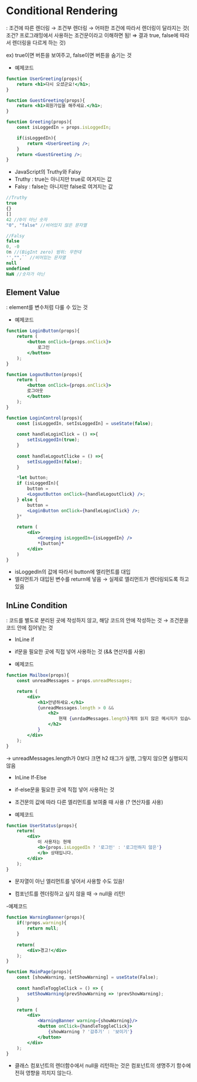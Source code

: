 # Conditional Rendering

: 조건에 따른 렌더링 → 조건부 렌더링
 → 어떠한 조건에 따라서 렌더링이 달라지는 것( 조건? 프로그래밍에서 사용하는 조건문이라고 이해하면 됨! ⇒ 결과 true, false에 따라서 렌더링을 다르게 하는 것)

ex) true이면 버튼을 보여주고, false이면 버튼을 숨기는 것

- 예제코드

```jsx
function UserGreeting(props){
	return <h1>다시 오셨군요!</h1>;
}

function GuestGreeting(props){
	return <h1>회원가입을 해주세요.</h1>;
}

function Greeting(props){
	const isLoggedIn = props.isLoggedIn;

	if(isLoggedIn){
		return <UserGreeting />;
	}
	return <GuestGreeting />;
}
```

- JavaScript의 Truthy와 Falsy
- Truthy : true는 아니지만 true로 여겨지는 값
- Falsy : false는 아니지만 false로 여겨지는 값

```jsx
//Truthy
true
{}
[]
42 //0이 아닌 숫자
"0", "false" //비어있지 않은 문자열

//Falsy
false
0, -0
0n //(BigInt zero) 범위: 무한대
'',"",`` //비어있는 문자열
null
undefined
NaN //숫자가 아닌
```

## Element Value

: element를 변수처럼 다룰 수 있는 것

 - 예제코드

```jsx
function LoginButton(props){
	return (
		<button onClick={props.onClick}>
			로그인
		</button>
	);
}

function LogoutButton(props){
	return (
		<button onClick={props.onClick}>
		로그아웃
		</button>
	);
}

function LoginControl(props){
	const [isLoggedIn, setIsLoggedIn] = useState(false);
	
	const handleLoginClick = () =>{
		setIsLoggedIn(true);
	}
	
	const handleLogoutClicke = () =>{
		setIsLoggedIn(false);
	}

	*let button;
	if (isLoggedIn){
		button =
		<LogoutButton onClick={handleLogoutClick} />;
	} else {
		button =
		<LoginButton onClick={handleLoginClick} />;
	}*
	
	return (
		<div>
			<Greeging isLoggedIn={isLoggedIn} />
			*{button}*
		</div>
	)
}
```

 - isLoggedIn의 값에 따라서 button에 엘리먼트를 대입
 - 엘리먼트가 대입된 변수를 return에 넣음 → 실제로 엘리먼트가 렌더링되도록 하고 있음

## InLine Condition

: 코드를 별도로 분리된 곳에 작성하지 않고, 해당 코드의 안에 작성하는 것 → 조건문을 코드 안에 집어넣는 것

- InLine if
- if문을 필요한 곳에 직접 넣어 사용하는 것 (&& 연산자를 사용)

- 예제코드

```jsx
function Mailbox(props){
	const unreadMessages = props.unreadMessages;

	return (
		<div>
			<h1>안녕하세요.</h1>
			{unreadMessages.length > 0 && 
				<h2>
					현재 {unrdadMessages.length}개의 읽지 않은 메시지가 있습니다.
				</h2>
			}
		</div>
	);
}
```

→ unreadMessages.length가 0보다 크면 h2 태그가 실행, 그렇지 않으면 실행되지 않음

- InLine If-Else
- if-else문을 필요한 곳에 직접 넣어 사용하는 것
- 조건문의 값에 따라 다른 엘리먼트를 보여줄 때 사용 (? 연산자를 사용)

- 예제코드

```jsx
function UserStatus(props){
	return(
		<div>
			이 사용자는 현재 
			<b>{props.isLoggedIn ? '로그인' : '로그인하지 않은'}
			</b> 상태입니다.
		</div>
	);
}
```

 - 문자열이 아닌 엘리먼트를 넣어서 사용할 수도 있음!

- 컴포넌트를 렌더링하고 싶지 않을 때
→ null을 리턴!

-예제코드

```jsx
function WarningBanner(props){
	if(!props.warning){
		return null;
	}
	
	return(
		<div>경고!</div>
	);
}

function MainPage(props){
	const [showWarning, setShowWarning] = useState(False);
	
	const handleToggleClick = () => {
		setShowWarning(prevShowWarning => !prevShowWarning);
	}

	return (
		<div>
			<WarningBanner warning={showWarning}/>
			<button onClick={handleToggleClick}>
				{showWarning ? '감추기' : '보이기'}
			</button>
		</div>
	);
}
```

 - 클래스 컴포넌트의 렌더함수에서 null을 리턴하는 것은 컴포넌트의 생명주기 함수에 전혀 영향을 끼치지 않는다.